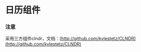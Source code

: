 # 日历组件

### 注意

采用三方组件clndr，文档：[http://github.com/kylestetz/CLNDR](http://github.com/kylestetz/CLNDR)






